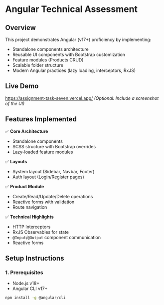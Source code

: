 # Angular Technical Assessment

## Overview

This project demonstrates Angular (v17+) proficiency by implementing:

- Standalone components architecture
- Reusable UI components with Bootstrap customization
- Feature modules (Products CRUD)
- Scalable folder structure
- Modern Angular practices (lazy loading, interceptors, RxJS)

## Live Demo

https://assignment-task-seven.vercel.app/
_(Optional: Include a screenshot of the UI)_

## Features Implemented

✅ **Core Architecture**

- Standalone components
- SCSS structure with Bootstrap overrides
- Lazy-loaded feature modules

✅ **Layouts**

- System layout (Sidebar, Navbar, Footer)
- Auth layout (Login/Register pages)

✅ **Product Module**

- Create/Read/Update/Delete operations
- Reactive forms with validation
- Route navigation

✅ **Technical Highlights**

- HTTP Interceptors
- RxJS Observables for state
- `@Input`/`@Output` component communication
- Reactive forms

## Setup Instructions

### 1. Prerequisites

- Node.js v18+
- Angular CLI v17+

```bash
npm install -g @angular/cli
```
